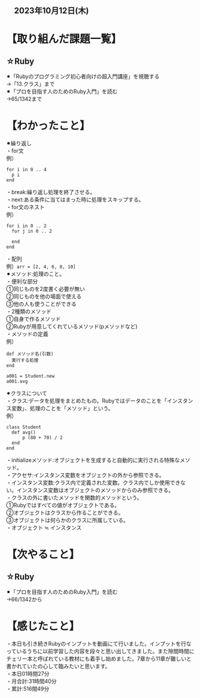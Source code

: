 ## 　2023年10月12日(木)
# 【取り組んだ課題一覧】
## ☆Ruby
⚫︎「Rubyのプログラミング初心者向けの超入門講座」を視聴する<br>
→「13.クラス」まで<br>
⚫︎「プロを目指す人のためのRuby入門」を読む<br>
→65/1342まで<br>
# 【わかったこと】
⚫︎繰り返し<br>
・for文<br>
例）<br>
```
for i in 0 .. 4
  p i
end
```
・break:繰り返し処理を終了させる。<br>
・next:ある条件に当てはまった時に処理をスキップする。<br>
・for文のネスト<br>
例）<br>
```
for i in 0 .. 2
  for j in 0 .. 2

  end
end
```
・配列<br>
例）`arr = [2, 4, 6, 8, 10]`<br>
⚫︎メソッド:処理のこと。<br>
・便利な部分<br>
①同じものを2度書く必要が無い<br>
②同じものを他の場面で使える<br>
③他の人も使うことができる<br>
・2種類のメソッド<br>
①自身で作るメソッド<br>
②Rubyが用意してくれているメソッド(pメソッドなど)<br>
・メソッドの定義<br>
例）<br>
```
def メソッド名(引数)
  実行する処理
end

a001 = Student.new
a001.avg
```
⚫︎クラスについて<br>
・クラス:データを処理をまとめたもの。Rubyではデータのことを「インスタンス変数」、処理のことを「メソッド」という。<br>
例）<br>
```
class Student
  def avg()
      p (80 + 70) / 2
  end
end
```
・initializeメソッド:オブジェクトを生成すると自動的に実行される特殊なメソッド。<br>
・アクセサ:インスタンス変数をオブジェクトの外から参照できる。<br>
・インスタンス変数:クラス内で定義された変数。クラス内でしか使用できない。インスタンス変数はオブジェクトのメソッドからのみ参照できる。<br>
・クラスの外に書いたメソッドを関数的メソッドという。<br>
①Rubyではすべての値がオブジェクトである。<br>
②オブジェクトはクラスから作ることができる。<br>
③オブジェクトは何らかのクラスに所属している。<br>
・オブジェクト ≒ インスタンス<br>
# 【次やること】
## ☆Ruby
⚫︎「プロを目指す人のためのRuby入門」を読む<br>
→66/1342から<br>
# 【感じたこと】
・本日も引き続きRubyのインプットを動画にて行いました。インプットを行なっているうちに以前学習した内容を段々と思い出してきました。また隙間時間にチェリー本と呼ばれている教材にも着手し始めました。7章から11章が難しいと書かれていたの心して臨みたいと思います。<br>
・本日01時間27分<br>
・月合計:31時間40分<br>
・累計:516間49分<br>
